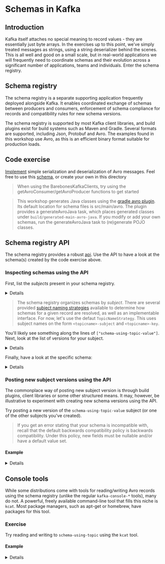 # Schemas in Kafka

## Introduction
Kafka itself attaches no special meaning to record values - they are essentially just byte arrays. In the exercises up
to this point, we've simply treated messages as strings, using a string deserializer behind the scenes. This is all
well and good on a small scale, but in real-world applications we will frequently need to coordinate schemas and their
evolution across a significant number of applications, teams and individuals. Enter the schema registry.

## Schema registry
The schema registry is a separate supporting application frequently deployed alongside Kafka. It enables coordinated
exchange of schemas between producers and consumers, enforcement of schema compliance for records and compatibility
rules for new schema versions. 

The schema registry is supported by most Kafka client libraries, and build plugins exist for build systems such as 
Maven and Gradle. Several formats are supported, including Json, Protobuf and Avro. The examples found in this workshop
use Avro, as this is an efficient binary format suitable for production loads.

## Code exercise
[Implement](../src/exercises/kotlin/tasks/serdes/1_serialization_deserialization.kt) simple serialization and deserialization
of Avro messages. Feel free to use this [schema](../src/main/avro/WorkshopStatusMessage.avsc), or create your own in this directory

> When using the BarebonesKafkaClients, try using the getAvroConsumer/getAvroProducer functions to get started


> This workshop generates Java classes using the [gradle avro plugin](https://github.com/davidmc24/gradle-avro-plugin). 
> Its default location for schema files is src/main/avro. The plugin provides a generateAvroJava task, which places
> generated classes under `build/generated-main-avro-java`. If you modify or add your own schemas, run the generateAvroJava
> task to (re)generate POJO classes.

## Schema registry API
The schema registry provides a robust [api](https://docs.confluent.io/platform/current/schema-registry/develop/api.html).
Use the API to have a look at the schema(s) created by the code exercise above.


### Inspecting schemas using the API
First, list the *subjects* present in your schema registry.
<details>

> `curl localhost:8085/subjects/`
</details>

> The schema registry organizes schemas by *subject*. There are several provided [subject naming strategies](https://docs.confluent.io/cloud/current/sr/fundamentals/serdes-develop/index.html#configuration-details)
> available to determine how schemas for a given record are resolved, as well as an implementable interface. For now,
> let's use the defaut `TopicNameStrategy`. This uses subject names on the form `<topicname>-subject` and `<topicname>-key`.

You'll likely see something along the lines of `["schema-using-topic-value"]`. Next, look at the list of versions for your
subject.

<details>

> curl localhost:8085/subjects/schema-using-topic-value/versions
</details>

Finally, have a look at the specific schema:

<details>

> curl localhost:8085/subjects/schema-using-topic-value/versions/1
</details>

### Posting new subject versions using the API
The commonplace way of posting new subject version is through build plugins, client libraries or some other structured means.
It may, however, be illustrative to experiment with creating new schema versions using the API.

Try posting a new version of the `schema-using-topic-value` subject (or one of the other subjects you've created).

> If you get an error stating that your schema is incompatible with, recall that the default backwards compatibility policy
> is backwards compatibility. Under this policy, new fields must be nullable and/or have a default value set.

#### Example
<details>

```
curl -X POST localhost:8085/subjects/schema-using-topic-value/versions \
-H "Content-Type: application/json" \
-d '{ "schema":"{\"type\":\"record\",\"name\":\"WorkshopStatusMessage\",\"namespace\":\"io.bekk.publisher\",\"fields\":[{\"name\":\"message\",\"type\":\"string\"},{\"name\":\"likes\",\"type\":[\"null\",\"string\"],\"default\":null}]}", "schemaType": "AVRO"}'
```
</details>

## Console tools
While some distributions come with tools for reading/writing Avro records using the schema registry (unlike the regular
`kafka-console-*` tools), many do not. A powerful, freely available command-line tool that fills this niche is `kcat`. Most
package managers, such as apt-get or homebrew, have packages for this tool.

### Exercise
Try reading and writing to `schema-using-topic` using the `kcat` tool.

#### Example
<details>

`kcat -C -b localhost:9094 -t schema-using-topic -r localhost:8085 -s value=avro -e`
</details>